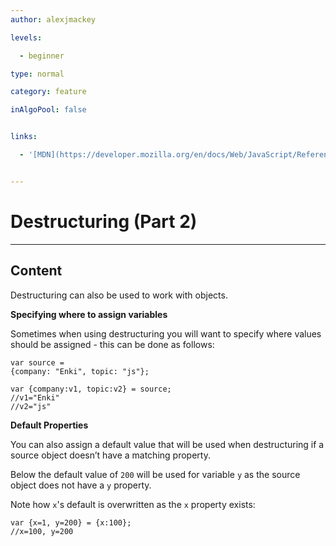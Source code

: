 ```yaml
---
author: alexjmackey

levels:

  - beginner

type: normal

category: feature

inAlgoPool: false


links:

  - '[MDN](https://developer.mozilla.org/en/docs/Web/JavaScript/Reference/Operators/Destructuring_assignment){website}'


---
```


# Destructuring (Part 2)

---
## Content

Destructuring can also be used to work with objects.

**Specifying where to assign variables**

Sometimes when using destructuring you will want to specify where values should be assigned - this can be done as follows: 

```
var source =
{company: "Enki", topic: "js"};

var {company:v1, topic:v2} = source;
//v1="Enki"
//v2="js"

```

**Default Properties**

You can also assign a default value that will be used when destructuring if a source object doesn’t have a matching property.

Below the default value of `200` will be used for variable `y` as the source object does not have a `y` property.

Note how `x`'s default is overwritten as the `x` property exists:

```
var {x=1, y=200} = {x:100};
//x=100, y=200
```

